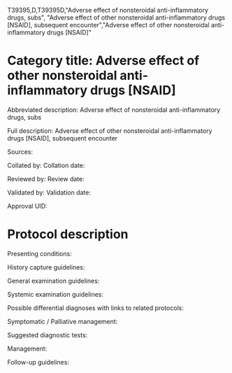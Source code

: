 T39395,D,T39395D,"Adverse effect of nonsteroidal anti-inflammatory drugs, subs", "Adverse effect of other nonsteroidal anti-inflammatory drugs [NSAID], subsequent encounter","Adverse effect of other nonsteroidal anti-inflammatory drugs [NSAID]"
# Category title: Adverse effect of other nonsteroidal anti-inflammatory drugs [NSAID]

Abbreviated description: Adverse effect of nonsteroidal anti-inflammatory drugs, subs

Full description: Adverse effect of other nonsteroidal anti-inflammatory drugs [NSAID], subsequent encounter

Sources:

Collated by:
Collation date:

Reviewed by:
Review date:

Validated by:
Validation date:

Approval UID:

# Protocol description

Presenting conditions:

History capture guidelines:

General examination guidelines:

Systemic examination guidelines:

Possible differential diagnoses with links to related protocols:

Symptomatic / Palliative management:

Suggested diagnostic tests:

Management:

Follow-up guidelines:
